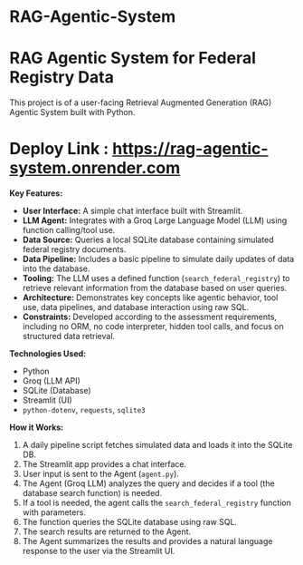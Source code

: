 # RAG-Agentic-System
# RAG Agentic System for Federal Registry Data

This project is of a user-facing Retrieval Augmented Generation (RAG) Agentic System built with Python.
# Deploy Link : https://rag-agentic-system.onrender.com
**Key Features:**

*   **User Interface:** A simple chat interface built with Streamlit.
*   **LLM Agent:** Integrates with a Groq Large Language Model (LLM) using function calling/tool use.
*   **Data Source:** Queries a local SQLite database containing simulated federal registry documents.
*   **Data Pipeline:** Includes a basic pipeline to simulate daily updates of data into the database.
*   **Tooling:** The LLM uses a defined function (`search_federal_registry`) to retrieve relevant information from the database based on user queries.
*   **Architecture:** Demonstrates key concepts like agentic behavior, tool use, data pipelines, and database interaction using raw SQL.
*   **Constraints:** Developed according to the assessment requirements, including no ORM, no code interpreter, hidden tool calls, and focus on structured data retrieval.

**Technologies Used:**

*   Python
*   Groq (LLM API)
*   SQLite (Database)
*   Streamlit (UI)
*   `python-dotenv`, `requests`, `sqlite3`

**How it Works:**

1.  A daily pipeline script fetches simulated data and loads it into the SQLite DB.
2.  The Streamlit app provides a chat interface.
3.  User input is sent to the Agent (`agent.py`).
4.  The Agent (Groq LLM) analyzes the query and decides if a tool (the database search function) is needed.
5.  If a tool is needed, the agent calls the `search_federal_registry` function with parameters.
6.  The function queries the SQLite database using raw SQL.
7.  The search results are returned to the Agent.
8.  The Agent summarizes the results and provides a natural language response to the user via the Streamlit UI.
